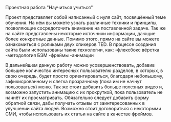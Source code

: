 Проектная работа "Научиться учиться"

Проект представляет собой написанный с нуля сайт, посвящённый теме обучения. На нём вы можете узнать различные техники и принципы, позволяющие сосредоточить внимание на поставленной задаче. Так же на сайте представлены некоторые источники информации, дающие более конкретные данные. Помимо этого, прямо на сайте вы можете ознакомиться с роликами двух спикеров TED.
В процессе создания сайта были использованы такие технологии, как:
-флексбокс вёрстка
-методология БЭМ
-фреймы
-анимации

В дальнейшем данную работу можно усовершенствовать, добавив большее количество интересных пользователю разделов, в которых, в свою очередь, будет просто ориентироваться, благодаря небольшому, зафикисрованному и слегка прозрачному (пока им не начнут пользоваться) меню.
Так же стоит добавить больше полезных видео и, возможно запустить анимацию с их прокруткой, пока пользователь не начнёт их просматривать.
Обязательно следует добавить форму обратной связи, дабы получать отзывы от заинтересованных в улучшении сайта людей.
Возможно стоит договориться с некоторыми СМИ, чтобы использовать их статьи на сайте в качестве фреймов.
